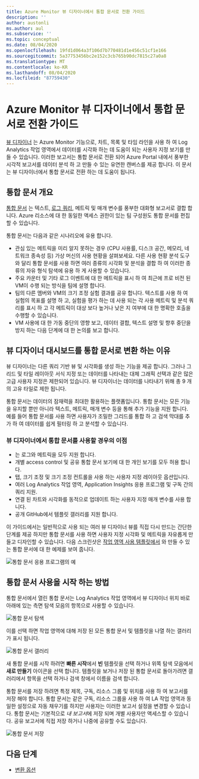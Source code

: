 ```yaml
---
title: Azure Monitor 뷰 디자이너에서 통합 문서로 전환 가이드
description: ''
author: austonli
ms.author: aul
ms.subservice: ''
ms.topic: conceptual
ms.date: 08/04/2020
ms.openlocfilehash: 19fd1d064a3f106d7b770481d1e456c51cf1e166
ms.sourcegitcommit: 5a37753456bc2e152c3cb765b90dc7815c27a0a8
ms.translationtype: MT
ms.contentlocale: ko-KR
ms.lasthandoff: 08/04/2020
ms.locfileid: "87759430"
---
```

# <a name="azure-monitor-view-designer-to-workbooks-transition-guide"></a>Azure Monitor 뷰 디자이너에서 통합 문서로 전환 가이드
[뷰 디자이너](view-designer.md) 는 Azure Monitor 기능으로, 차트, 목록 및 타임 라인을 사용 하 여 Log Analytics 작업 영역에서 데이터를 시각화 하는 데 도움이 되는 사용자 지정 보기를 만들 수 있습니다. 이러한 보고서는 통합 문서로 전환 되어 Azure Portal 내에서 풍부한 시각적 보고서를 데이터 분석 하 고 만들 수 있는 유연한 캔버스를 제공 합니다. 이 문서는 뷰 디자이너에서 통합 문서로 전환 하는 데 도움이 됩니다. 


## <a name="workbooks-overview"></a>통합 문서 개요
[통합 문서](../insights/vminsights-workbooks.md) 는 텍스트, [로그 쿼리](../log-query/query-language.md), 메트릭 및 매개 변수를 풍부한 대화형 보고서로 결합 합니다. Azure 리소스에 대 한 동일한 액세스 권한이 있는 팀 구성원도 통합 문서를 편집할 수 있습니다.

통합 문서는 다음과 같은 시나리오에 유용 합니다.

-   관심 있는 메트릭을 미리 알지 못하는 경우 (CPU 사용률, 디스크 공간, 메모리, 네트워크 종속성 등) 가상 머신의 사용 현황을 살펴보세요. 다른 사용 현황 분석 도구와 달리 통합 문서를 사용 하면 여러 종류의 시각화 및 분석을 결합 하 여 이러한 종류의 자유 형식 탐색에 유용 하 게 사용할 수 있습니다.
-   주요 카운터 및 기타 로그 이벤트에 대 한 메트릭을 표시 하 여 최근에 프로 비전 된 VM이 수행 되는 방식을 팀에 설명 합니다.
-   팀의 다른 멤버와 VM의 크기 조정 실험 결과를 공유 합니다. 텍스트를 사용 하 여 실험의 목표를 설명 하 고, 실험을 평가 하는 데 사용 되는 각 사용 메트릭 및 분석 쿼리를 표시 하 고 각 메트릭이 대상 보다 높거나 낮은 지 여부에 대 한 명확한 호출을 수행할 수 있습니다.
-   VM 사용에 대 한 가동 중단의 영향 보고, 데이터 결합, 텍스트 설명 및 향후 중단을 방지 하는 다음 단계에 대 한 논의를 보고 합니다.


## <a name="why-convert-view-designer-dashboards-to-workbooks"></a>뷰 디자이너 대시보드를 통합 문서로 변환 하는 이유

뷰 디자이너는 다른 쿼리 기반 뷰 및 시각화를 생성 하는 기능을 제공 합니다. 그러나 그리드 및 타일 레이아웃 서식 지정 또는 데이터를 나타내는 대체 그래픽 선택과 같은 많은 고급 사용자 지정은 제한되어 있습니다. 뷰 디자이너는 데이터를 나타내기 위해 총 9 개의 고유 타일로 제한 됩니다.

통합 문서는 데이터의 잠재력을 최대한 활용하는 플랫폼입니다. 통합 문서는 모든 기능을 유지할 뿐만 아니라 텍스트, 메트릭, 매개 변수 등을 통해 추가 기능을 지원 합니다. 예를 들어 통합 문서를 사용 하면 사용자가 조밀한 그리드를 통합 하 고 검색 막대를 추가 하 여 데이터를 쉽게 필터링 하 고 분석할 수 있습니다. 

### <a name="advantages-of-using-workbooks-over-view-designer"></a>뷰 디자이너에서 통합 문서를 사용할 경우의 이점

* 는 로그와 메트릭을 모두 지원 합니다.
* 개별 access control 및 공유 통합 문서 보기에 대 한 개인 보기를 모두 허용 합니다.
* 탭, 크기 조정 및 크기 조정 컨트롤을 사용 하는 사용자 지정 레이아웃 옵션입니다.
* 여러 Log Analytics 작업 영역, Application Insights 응용 프로그램 및 구독 간의 쿼리 지원.
* 연결 된 차트와 시각화를 동적으로 업데이트 하는 사용자 지정 매개 변수를 사용 합니다.
* 공개 GitHub에서 템플릿 갤러리를 지원 합니다.

이 가이드에서는 일반적으로 사용 되는 여러 뷰 디자이너 뷰를 직접 다시 만드는 간단한 단계를 제공 하지만 통합 문서를 사용 하면 사용자 지정 시각화 및 메트릭을 자유롭게 만들고 디자인할 수 있습니다. 다음 스크린샷은 [작업 영역 사용 템플릿에서](https://go.microsoft.com/fwlink/?linkid=874159&resourceId=Azure%20Monitor&featureName=Workbooks&itemId=community-Workbooks%2FAzure%20Monitor%20-%20Workspaces%2FWorkspace%20Usage&workbookTemplateName=Workspace%20Usage&func=NavigateToPortalFeature&type=workbook) 와 만들 수 있는 통합 문서에 대 한 예제를 보여 줍니다.


![통합 문서 응용 프로그램의 예](media/view-designer-conversion-overview/workbook-template-example.jpg)


## <a name="how-to-start-using-workbooks"></a>통합 문서 사용을 시작 하는 방법
통합 문서에서 열린 통합 문서는 Log Analytics 작업 영역에서 뷰 디자이너 위치 바로 아래에 있는 측면 탐색 모음의 항목으로 사용할 수 있습니다.

![통합 문서 탐색](media/view-designer-conversion-overview/workbooks-nav.png)

이를 선택 하면 작업 영역에 대해 저장 된 모든 통합 문서 및 템플릿을 나열 하는 갤러리가 표시 됩니다.

![통합 문서 갤러리](media/view-designer-conversion-overview/workbooks-gallery.png)

새 통합 문서를 시작 하려면 **빠른 시작**에서 **빈** 템플릿을 선택 하거나 위쪽 탐색 모음에서 **새로 만들기** 아이콘을 선택 합니다. 템플릿을 보거나 저장 된 통합 문서로 돌아가려면 갤러리에서 항목을 선택 하거나 검색 창에서 이름을 검색 합니다.

통합 문서를 저장 하려면 특정 제목, 구독, 리소스 그룹 및 위치를 사용 하 여 보고서를 저장 해야 합니다.
통합 문서는 같은 구독, 리소스 그룹을 사용 하 여 LA 작업 영역과 동일한 설정으로 자동 채우기를 하지만 사용자는 이러한 보고서 설정을 변경할 수 있습니다. 통합 문서는 기본적으로 *내 보고서*에 저장 되며 개별 사용자만 액세스할 수 있습니다. 공유 보고서에 직접 저장 하거나 나중에 공유할 수도 있습니다.

![통합 문서 저장](media/view-designer-conversion-overview/workbooks-save.png)

## <a name="next-steps"></a>다음 단계

- [변환 옵션](view-designer-conversion-options.md)
